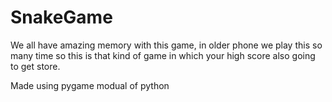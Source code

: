 # SnakeGame
We all have amazing memory with this game, in older phone we play this so many time so this is that kind of game in which your high score also going to get store.

Made using pygame modual of python
